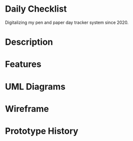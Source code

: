 # Daily Checklist
Digitalizing my pen and paper day tracker system since 2020.

# Description
# Features
# UML Diagrams
# Wireframe
# Prototype History
